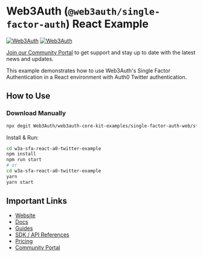 # Web3Auth (`@web3auth/single-factor-auth`) React Example

[![Web3Auth](https://img.shields.io/badge/Web3Auth-SDK-blue)](https://web3auth.io/docs/sdk/core-kit/sfa-web/)
[![Web3Auth](https://img.shields.io/badge/Web3Auth-Community-cyan)](https://community.web3auth.io)

[Join our Community Portal](https://web3auth.io/community) to get support and stay up to date with the latest news and updates.

This example demonstrates how to use Web3Auth's Single Factor Authentication in a React environment with Auth0 Twitter authentication.

## How to Use

### Download Manually

```bash
npx degit Web3Auth/web3auth-core-kit-examples/single-factor-auth-web/sfa-react-auth0-twitter-example w3a-sfa-react-a0-twitter-example
```

Install & Run:

```bash
cd w3a-sfa-react-a0-twitter-example
npm install
npm run start
# or
cd w3a-sfa-react-a0-twitter-example
yarn
yarn start
```

## Important Links

- [Website](https://web3auth.io)
- [Docs](https://web3auth.io/docs)
- [Guides](https://web3auth.io/docs/guides)
- [SDK / API References](https://web3auth.io/docs/sdk)
- [Pricing](https://web3auth.io/pricing.html)
- [Community Portal](https://web3auth.io/community)
